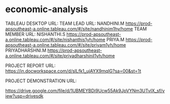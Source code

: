 # economic-analysis 
TABLEAU DESKTOP URL: 
TEAM LEAD URL: 
NANDHINI.M 
https://prod-apsoutheast-a.online.tableau.com/#/site/nandhinim1hy/home 
TEAM MEMBER URL:
NISHANTHI.S 
https://prod-apsoutheast-a.online.tableau.com/#/site/nishanthis1yh/home 
PRIYA.M 
https://prod-apsoutheast-a.online.tableau.com/#/site/priyam1yh/home 
PRIYADHARSHNI.M 
https://prod-apsoutheast-a.online.tableau.com/#/site/priyadharshinil1yh/home 

PROJECT REPORT URL:  
https://in.docworkspace.com/d/sILfk1_ujAYX9mqIG?sa=00&st=1t 

PROJECT DEMONSTRATION URL: 

https://drive.google.com/file/d/1UBMEYBDi9Ucw55Ak9JpVYNm3UTvIX_sf/view?usp=drivesdk


